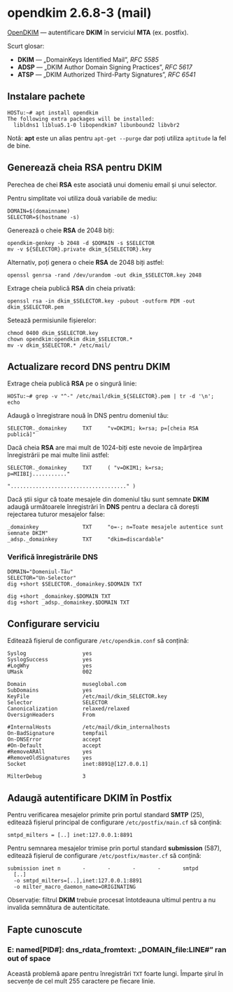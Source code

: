 opendkim 2.6.8-3 (mail)
=======================

[OpenDKIM][acasă] — autentificare **DKIM** în serviciul **MTA** (ex. postfix).

[acasă]: http://www.opendkim.org/

Scurt glosar:

* **DKIM** — „DomainKeys Identified Mail”, *RFC 5585*
* **ADSP** — „DKIM Author Domain Signing Practices”, *RFC 5617*
* **ATSP** — „DKIM Authorized Third-Party Signatures”, *RFC 6541*


Instalare pachete
-----------------

    HOSTu:~# apt install opendkim
    The following extra packages will be installed:
      libldns1 liblua5.1-0 libopendkim7 libunbound2 libvbr2

Notă: **apt** este un alias pentru `apt-get --purge` dar poți utiliza `aptitude` la fel de bine.


Generează cheia RSA pentru DKIM
-------------------------------

Perechea de chei **RSA** este asociată unui domeniu email și unui selector.

Pentru simplitate voi utiliza două variabile de mediu:

    DOMAIN=$(domainname)
    SELECTOR=$(hostname -s)

Generează o cheie **RSA** de 2048 biți:

    opendkim-genkey -b 2048 -d $DOMAIN -s $SELECTOR
    mv -v ${SELECTOR}.private dkim_${SELECTOR}.key

Alternativ, poți genera o cheie **RSA** de 2048 biți astfel:

    openssl genrsa -rand /dev/urandom -out dkim_$SELECTOR.key 2048

Extrage cheia publică **RSA** din cheia privată:

    openssl rsa -in dkim_$SELECTOR.key -pubout -outform PEM -out dkim_$SELECTOR.pem

Setează permisiunile fișierelor:

    chmod 0400 dkim_$SELECTOR.key
    chown opendkim:opendkim dkim_$SELECTOR.*
    mv -v dkim_$SELECTOR.* /etc/mail/


Actualizare record DNS pentru DKIM
----------------------------------

Extrage cheia publică **RSA** pe o singură linie:

    HOSTu:~# grep -v "^-" /etc/mail/dkim_${SELECTOR}.pem | tr -d '\n'; echo

Adaugă o înregistrare nouă în DNS pentru domeniul tău:

    SELECTOR._domainkey     TXT     "v=DKIM1; k=rsa; p=[cheia RSA publică]"

Dacă cheia **RSA** are mai mult de 1024-biți este nevoie de împărțirea înregistrării pe mai multe linii astfel:

    SELECTOR._domainkey     TXT     ( "v=DKIM1; k=rsa; p=MIIBIj..........."
                                    "....................................." )

Dacă știi sigur că toate mesajele din domeniul tău sunt semnate **DKIM** adaugă următoarele înregistrări în **DNS** pentru a declara că dorești rejectarea tuturor mesajelor false:

    _domainkey              TXT     "o=-; n=Toate mesajele autentice sunt semnate DKIM"
    _adsp._domainkey        TXT     "dkim=discardable"

### Verifică înregistrările DNS

    DOMAIN="Domeniul-Tău"
    SELECTOR="Un-Selector"
    dig +short $SELECTOR._domainkey.$DOMAIN TXT

    dig +short _domainkey.$DOMAIN TXT
    dig +short _adsp._domainkey.$DOMAIN TXT


Configurare serviciu
--------------------

Editează fișierul de configurare `/etc/opendkim.conf` să conțină:

    Syslog                  yes
    SyslogSuccess           yes
    #LogWhy                 yes
    UMask                   002

    Domain                  museglobal.com
    SubDomains              yes
    KeyFile                 /etc/mail/dkim_SELECTOR.key
    Selector                SELECTOR
    Canonicalization        relaxed/relaxed
    OversignHeaders         From

    #InternalHosts          /etc/mail/dkim_internalhosts
    On-BadSignature         tempfail
    On-DNSError             accept
    #On-Default             accept
    #RemoveARAll            yes
    #RemoveOldSignatures    yes
    Socket                  inet:8891@[127.0.0.1]

    MilterDebug             3


Adaugă autentificare DKIM în Postfix
------------------------------------

Pentru verificarea mesajelor primite prin portul standard **SMTP** (25), editează fișierul principal de configurare `/etc/postfix/main.cf` să conțină:

    smtpd_milters = [..] inet:127.0.0.1:8891

Pentru semnarea mesajelor trimise prin portul standard **submission** (587), editează fișierul de configurare `/etc/postfix/master.cf` să conțină:

    submission inet n       -       -       -       -       smtpd
      [..]
      -o smtpd_milters=[..],inet:127.0.0.1:8891
      -o milter_macro_daemon_name=ORIGINATING

Observație: filtrul **DKIM** trebuie procesat întotdeauna ultimul pentru a nu invalida semnătura de autenticitate.


Fapte cunoscute
---------------

### E: named[PID#]: dns_rdata_fromtext: „DOMAIN_file:LINE#” ran out of space

Această problemă apare pentru înregistrări `TXT` foarte lungi.
Împarte șirul în secvențe de cel mult 255 caractere pe fiecare linie.
